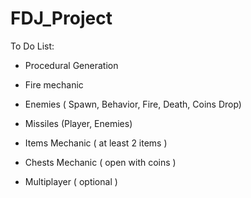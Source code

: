 # FDJ_Project

To Do List:

* Procedural Generation

* Fire mechanic

* Enemies ( Spawn, Behavior, Fire, Death, Coins Drop)

* Missiles (Player, Enemies)

* Items Mechanic ( at least 2 items )

* Chests Mechanic ( open with coins )

* Multiplayer ( optional )